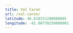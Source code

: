 ```yaml
---
title: Val Caron
url: /val-caron/
latitude: 46.610331200000005
longitude: -81.00739250000001
---
```

